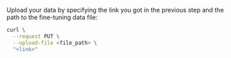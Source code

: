 Upload your data by specifying the link you got in the previous step and the path to the fine-tuning data file:

```bash 
curl \
  --request PUT \
  --upload-file <file_path> \
  "<link>"
```